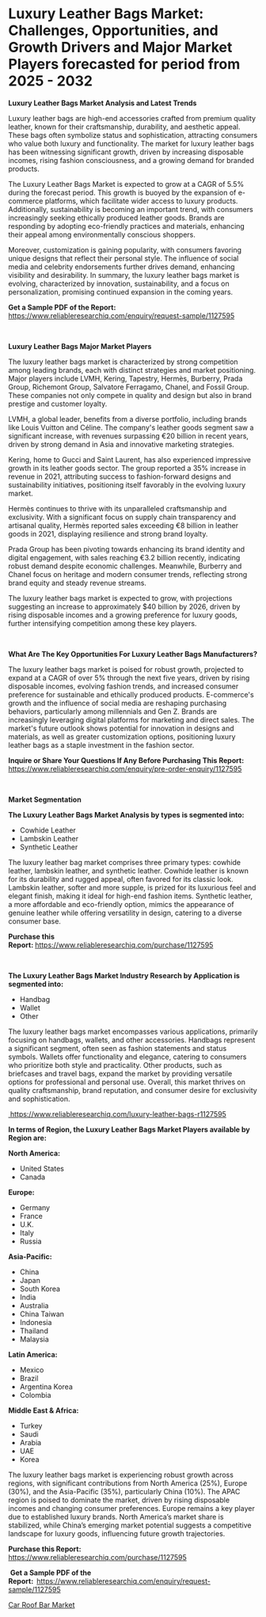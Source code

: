<p><h1>Luxury Leather Bags Market: Challenges, Opportunities, and Growth Drivers and Major Market Players forecasted for period from 2025 - 2032</h1></p><p><strong>Luxury Leather Bags Market Analysis and Latest Trends</strong></p>
<p><p>Luxury leather bags are high-end accessories crafted from premium quality leather, known for their craftsmanship, durability, and aesthetic appeal. These bags often symbolize status and sophistication, attracting consumers who value both luxury and functionality. The market for luxury leather bags has been witnessing significant growth, driven by increasing disposable incomes, rising fashion consciousness, and a growing demand for branded products.</p><p>The Luxury Leather Bags Market is expected to grow at a CAGR of 5.5% during the forecast period. This growth is buoyed by the expansion of e-commerce platforms, which facilitate wider access to luxury products. Additionally, sustainability is becoming an important trend, with consumers increasingly seeking ethically produced leather goods. Brands are responding by adopting eco-friendly practices and materials, enhancing their appeal among environmentally conscious shoppers.</p><p>Moreover, customization is gaining popularity, with consumers favoring unique designs that reflect their personal style. The influence of social media and celebrity endorsements further drives demand, enhancing visibility and desirability. In summary, the luxury leather bags market is evolving, characterized by innovation, sustainability, and a focus on personalization, promising continued expansion in the coming years.</p></p>
<p><strong>Get a Sample PDF of the Report:&nbsp;</strong> <a href="https://www.reliableresearchiq.com/enquiry/request-sample/1127595?utm_campaign=3279&utm_medium=2&utm_source=Github&utm_content=ia&utm_term=06032025&utm_id=luxury-leather-bags">https://www.reliableresearchiq.com/enquiry/request-sample/1127595</a></p>
<p>&nbsp;</p>
<p><strong>Luxury Leather Bags Major Market Players</strong></p>
<p><p>The luxury leather bags market is characterized by strong competition among leading brands, each with distinct strategies and market positioning. Major players include LVMH, Kering, Tapestry, Hermès, Burberry, Prada Group, Richemont Group, Salvatore Ferragamo, Chanel, and Fossil Group. These companies not only compete in quality and design but also in brand prestige and customer loyalty.</p><p>LVMH, a global leader, benefits from a diverse portfolio, including brands like Louis Vuitton and Céline. The company's leather goods segment saw a significant increase, with revenues surpassing €20 billion in recent years, driven by strong demand in Asia and innovative marketing strategies.</p><p>Kering, home to Gucci and Saint Laurent, has also experienced impressive growth in its leather goods sector. The group reported a 35% increase in revenue in 2021, attributing success to fashion-forward designs and sustainability initiatives, positioning itself favorably in the evolving luxury market.</p><p>Hermès continues to thrive with its unparalleled craftsmanship and exclusivity. With a significant focus on supply chain transparency and artisanal quality, Hermès reported sales exceeding €8 billion in leather goods in 2021, displaying resilience and strong brand loyalty.</p><p>Prada Group has been pivoting towards enhancing its brand identity and digital engagement, with sales reaching €3.2 billion recently, indicating robust demand despite economic challenges. Meanwhile, Burberry and Chanel focus on heritage and modern consumer trends, reflecting strong brand equity and steady revenue streams.</p><p>The luxury leather bags market is expected to grow, with projections suggesting an increase to approximately $40 billion by 2026, driven by rising disposable incomes and a growing preference for luxury goods, further intensifying competition among these key players.</p></p>
<p>&nbsp;</p>
<p><strong>What Are The Key Opportunities For Luxury Leather Bags Manufacturers?</strong></p>
<p><p>The luxury leather bags market is poised for robust growth, projected to expand at a CAGR of over 5% through the next five years, driven by rising disposable incomes, evolving fashion trends, and increased consumer preference for sustainable and ethically produced products. E-commerce's growth and the influence of social media are reshaping purchasing behaviors, particularly among millennials and Gen Z. Brands are increasingly leveraging digital platforms for marketing and direct sales. The market's future outlook shows potential for innovation in designs and materials, as well as greater customization options, positioning luxury leather bags as a staple investment in the fashion sector.</p></p>
<p><strong>Inquire or Share Your Questions If Any Before Purchasing This Report:</strong> <a href="https://www.reliableresearchiq.com/enquiry/pre-order-enquiry/1127595?utm_campaign=3279&utm_medium=2&utm_source=Github&utm_content=ia&utm_term=06032025&utm_id=luxury-leather-bags">https://www.reliableresearchiq.com/enquiry/pre-order-enquiry/1127595</a></p>
<p>&nbsp;</p>
<p><strong>Market Segmentation</strong></p>
<p><strong>The Luxury Leather Bags Market Analysis by types is segmented into:</strong></p>
<p><ul><li>Cowhide Leather</li><li>Lambskin Leather</li><li>Synthetic Leather</li></ul></p>
<p><p>The luxury leather bag market comprises three primary types: cowhide leather, lambskin leather, and synthetic leather. Cowhide leather is known for its durability and rugged appeal, often favored for its classic look. Lambskin leather, softer and more supple, is prized for its luxurious feel and elegant finish, making it ideal for high-end fashion items. Synthetic leather, a more affordable and eco-friendly option, mimics the appearance of genuine leather while offering versatility in design, catering to a diverse consumer base.</p></p>
<p><strong>Purchase this Report:&nbsp;</strong><a href="https://www.reliableresearchiq.com/purchase/1127595?utm_campaign=3279&utm_medium=2&utm_source=Github&utm_content=ia&utm_term=06032025&utm_id=luxury-leather-bags">https://www.reliableresearchiq.com/purchase/1127595</a></p>
<p>&nbsp;</p>
<p><strong>The Luxury Leather Bags Market Industry Research by Application is segmented into:</strong></p>
<p><ul><li>Handbag</li><li>Wallet</li><li>Other</li></ul></p>
<p><p>The luxury leather bags market encompasses various applications, primarily focusing on handbags, wallets, and other accessories. Handbags represent a significant segment, often seen as fashion statements and status symbols. Wallets offer functionality and elegance, catering to consumers who prioritize both style and practicality. Other products, such as briefcases and travel bags, expand the market by providing versatile options for professional and personal use. Overall, this market thrives on quality craftsmanship, brand reputation, and consumer desire for exclusivity and sophistication.</p></p>
<p><a href="https://www.reliableresearchiq.com/luxury-leather-bags-r1127595?utm_campaign=3279&utm_medium=2&utm_source=Github&utm_content=ia&utm_term=06032025&utm_id=luxury-leather-bags">&nbsp;https://www.reliableresearchiq.com/luxury-leather-bags-r1127595</a></p>
<p><strong>In terms of Region, the Luxury Leather Bags Market Players available by Region are:</strong></p>
<p>
    <p> <strong> North America: </strong>
        <ul>
            <li>United States</li>
            <li>Canada</li>
        </ul>
        </p> 
    <p> <strong> Europe: </strong>
        <ul>
            <li>Germany</li>
            <li>France</li>
            <li>U.K.</li>
            <li>Italy</li>
            <li>Russia</li>
        </ul>
        </p> 
    <p> <strong> Asia-Pacific: </strong>
        <ul>
            <li>China</li>
            <li>Japan</li>
            <li>South Korea</li>
            <li>India</li>
            <li>Australia</li>
            <li>China Taiwan</li>
            <li>Indonesia</li>
            <li>Thailand</li>
            <li>Malaysia</li>
        </ul>
        </p> 
    <p> <strong> Latin America: </strong>
        <ul>
            <li>Mexico</li>
            <li>Brazil</li>
            <li>Argentina Korea</li>
            <li>Colombia</li>
        </ul>
        </p> 
    <p> <strong> Middle East & Africa: </strong>
        <ul>
            <li>Turkey</li>
            <li>Saudi</li>
            <li>Arabia</li>
            <li>UAE</li>
            <li>Korea</li>
        </ul>
    </p>
    </p>
<p><p>The luxury leather bags market is experiencing robust growth across regions, with significant contributions from North America (25%), Europe (30%), and the Asia-Pacific (35%), particularly China (10%). The APAC region is poised to dominate the market, driven by rising disposable incomes and changing consumer preferences. Europe remains a key player due to established luxury brands. North America’s market share is stabilized, while China’s emerging market potential suggests a competitive landscape for luxury goods, influencing future growth trajectories.</p></p>
<p><strong>Purchase this Report: </strong><a href="https://www.reliableresearchiq.com/purchase/1127595?utm_campaign=3279&utm_medium=2&utm_source=Github&utm_content=ia&utm_term=06032025&utm_id=luxury-leather-bags">https://www.reliableresearchiq.com/purchase/1127595</a></p>
<p>&nbsp;<strong>Get a Sample PDF of the Report:&nbsp;&nbsp;</strong><a href="https://www.reliableresearchiq.com/enquiry/request-sample/1127595?utm_campaign=3279&utm_medium=2&utm_source=Github&utm_content=ia&utm_term=06032025&utm_id=luxury-leather-bags">https://www.reliableresearchiq.com/enquiry/request-sample/1127595</a></p>
<p><strong></strong></p>
<p><p><a href="https://github.com/muhjanaidu/Market-Research-Report-List-1/blob/main/car-roof-bar-market.md?utm_campaign=3279&utm_medium=2&utm_source=Github&utm_content=ia&utm_term=06032025&utm_id=luxury-leather-bags">Car Roof Bar Market</a></p></p>